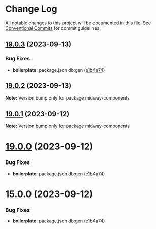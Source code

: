# Change Log

All notable changes to this project will be documented in this file.
See [Conventional Commits](https://conventionalcommits.org) for commit guidelines.

## [19.0.3](https://github.com/waitingsong/midway-components/compare/v19.0.2...v19.0.3) (2023-09-13)


### Bug Fixes

* **boilerplate:** package.json db:gen ([e1b4a74](https://github.com/waitingsong/midway-components/commit/e1b4a744f58ce710add2edc9f5878f96b69d1009))





## [19.0.2](https://github.com/waitingsong/midway-components/compare/v19.0.1...v19.0.2) (2023-09-13)

**Note:** Version bump only for package midway-components





## [19.0.1](https://github.com/waitingsong/midway-components/compare/v19.0.0...v19.0.1) (2023-09-12)

**Note:** Version bump only for package midway-components





# [19.0.0](https://github.com/waitingsong/midway-components/compare/v15.0.0...v19.0.0) (2023-09-12)


### Bug Fixes

* **boilerplate:** package.json db:gen ([e1b4a74](https://github.com/waitingsong/midway-components/commit/e1b4a744f58ce710add2edc9f5878f96b69d1009))





# 15.0.0 (2023-09-12)


### Bug Fixes

* **boilerplate:** package.json db:gen ([e1b4a74](https://github.com/waitingsong/midway-components/commit/e1b4a744f58ce710add2edc9f5878f96b69d1009))

